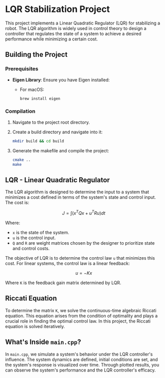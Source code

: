 # LQR Stabilization Project

This project implements a Linear Quadratic Regulator (LQR) for stabilizing a robot. The LQR algorithm is widely used in control theory to design a controller that regulates the state of a system to achieve a desired performance while minimizing a certain cost.

## Building the Project

### Prerequisites

- **Eigen Library**: Ensure you have Eigen installed:
  - For macOS:

    ```bash
    brew install eigen
    ```

### Compilation

1. Navigate to the project root directory.
2. Create a build directory and navigate into it:

    ```bash
    mkdir build && cd build
    ```

3. Generate the makefile and compile the project:

    ```bash
    cmake ..
    make
    ```

## LQR - Linear Quadratic Regulator

The LQR algorithm is designed to determine the input to a system that minimizes a cost defined in terms of the system's state and control input. The cost is:

 ```math
 J = ∫ (x^T Q x + u^T R u) dt
 ```

 Where:

- `x` is the state of the system.
- `u` is the control input.
- `Q` and `R` are weight matrices chosen by the designer to prioritize state and control costs.

The objective of LQR is to determine the control law `u` that minimizes this cost. For linear systems, the control law is a linear feedback:

```math
u = -K x
```

Where `K` is the feedback gain matrix determined by LQR.

## Riccati Equation

To determine the matrix `K`, we solve the continuous-time algebraic Riccati equation. This equation arises from the condition of optimality and plays a crucial role in finding the optimal control law. In this project, the Riccati equation is solved iteratively.

## What's Inside `main.cpp`?

In `main.cpp`, we simulate a system's behavior under the LQR controller's influence. The system dynamics are defined, initial conditions are set, and the system's response is visualized over time. Through plotted results, you can observe the system's performance and the LQR controller's efficacy.
